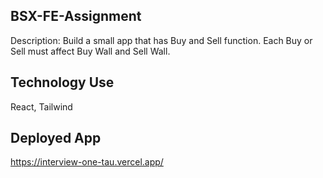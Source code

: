 ## BSX-FE-Assignment

Description: Build a small app that has Buy and Sell function. Each Buy or Sell must affect Buy Wall and Sell Wall.

## Technology Use

React, Tailwind

## Deployed App

https://interview-one-tau.vercel.app/
